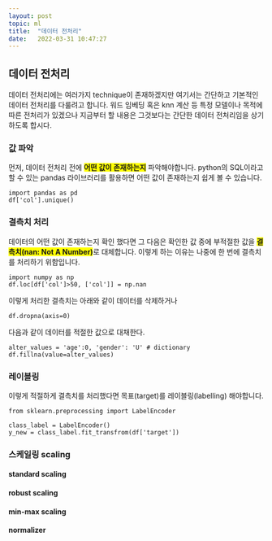 ```yaml
---
layout: post
topic: ml
title:  "데이터 전처리"
date:   2022-03-31 10:47:27
---
```


## 데이터 전처리
데이터 전처리에는 여러가지 technique이 존재하겠지만 여기서는 간단하고 기본적인 데이터 전처리를 다룰려고 합니다.
워드 임베딩 혹은 knn 계산 등 특정 모델이나 목적에 따른 전처리가 있겠으나 지금부터 할 내용은 그것보다는 간단한
데이터 전처리임을 상기하도록 합시다.

### 값 파악
먼저, 데이터 전처리 전에 <span style="background-color:yellow">**어떤 값이 존재하는지**</span> 파악해야합니다.
python의 SQL이라고 할 수 있는 pandas 라이브러리를 활용하면 어떤 값이 존재하는지 쉽게 볼 수 있습니다.

```
import pandas as pd
df['col'].unique()
```
### 결측치 처리
데이터의 어떤 값이 존재하는지 확인 했다면 그 다음은 확인한 값 중에 부적절한 값을 
<span style="background-color:yellow">**결측치(nan: Not A Number)**</span>로 대체합니다.
이렇게 하는 이유는 나중에 한 번에 결측치를 처리하기 위함입니다.

```
import numpy as np
df.loc[df['col']>50, ['col']] = np.nan
```

이렇게 처리한 결측치는 
아래와 같이 데이터를 삭제하거나

```
df.dropna(axis=0)
```

다음과 같이 데이터를 적절한 값으로 대채한다.
```
alter_values = 'age':0, 'gender': 'U' # dictionary 
df.fillna(value=alter_values)
```

### 레이블링
이렇게 적절하게 결측치를 처리했다면 목표(target)를 레이블링(labelling) 해야합니다.

```
from sklearn.preprocessing import LabelEncoder

class_label = LabelEncoder()
y_new = class_label.fit_transfrom(df['target'])
```

### 스케일링 scaling

#### standard scaling
#### robust scaling
#### min-max scaling
#### normalizer

